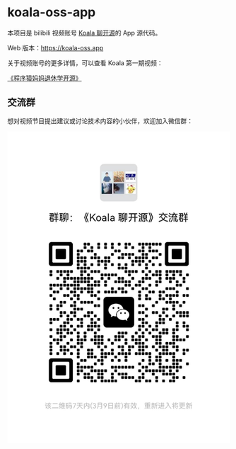 # koala-oss-app

本项目是 bilibili 视频账号 [Koala 聊开源](https://space.bilibili.com/489667127)的 App 源代码。

Web 版本：https://koala-oss.app

关于视频账号的更多详情，可以查看 Koala 第一期视频：

[《程序猿妈妈退休学开源》](https://www.bilibili.com/video/BV1CL4y1e7C1)

## 交流群

想对视频节目提出建议或讨论技术内容的小伙伴，欢迎加入微信群：

![](./qr-code.jpg)
